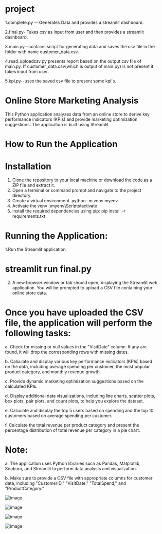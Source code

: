 # project

1.complete.py -- Generates Data and provides a streamlit dashboard.

2.final.py- Takes csv as input from user and then provides a streamlit dashboard.

3.main.py--contains script for generating data and saves the csv file in the folder with name customer_data.csv.

4.read_uploadcsv.py presents report based on the output csv file of main.py. If customer_data.csv(which is output of main.py) is not present it takes input from user.

5.kpi.py--uses the saved csv file to present some kpi's.

# Online Store Marketing Analysis
This Python application analyzes data from an online store to derive key performance indicators (KPIs) and provide marketing optimization suggestions. The application is built using Streamlit.
# How to Run the Application

# Installation
1. Clone the repository to your local machine or download the code as a ZIP file and extract it.
2. Open a terminal or command prompt and navigate to the project directory.
3. Create a virtual environment.
python -m venv myenv
4. Activate the venv
.\myenv\Scripts\activate
5. Install the required dependencies using pip:
pip install -r requirements.txt
# Running the Application:
1.Run the Streamlit application
# streamlit run final.py
2. A new browser window or tab should open, displaying the Streamlit web application. You will be prompted to upload a CSV file containing your online store data.

# Once you have uploaded the CSV file, the application will perform the following tasks:

a. Check for missing or null values in the "VisitDate" column. If any are found, it will drop the corresponding rows with missing dates.

b. Calculate and display various key performance indicators (KPIs) based on the data, including average spending per customer, the most popular product category, and monthly revenue growth.

c. Provide dynamic marketing optimization suggestions based on the calculated KPIs.

d. Display additional data visualizations, including line charts, scatter plots, box plots, pair plots, and count plots, to help you explore the dataset.

e. Calculate and display the top 5 users based on spending and the top 10 customers based on average spending per customer.

f. Calculate the total revenue per product category and present the percentage distribution of total revenue per category in a pie chart.

# Note: 
a. The application uses Python libraries such as Pandas, Matplotlib, Seaborn, and Streamlit to perform data analysis and visualization.

b. Make sure to provide a CSV file with appropriate columns for customer data, including "CustomerID," "VisitDate," "TotalSpend," and "ProductCategory."

![image](https://github.com/dkd99/Python-Project/assets/103329032/ed1c94bd-b549-4445-95cb-7b28398934fb)


![image](https://github.com/dkd99/Python-Project/assets/103329032/8489d3e4-99e4-42aa-a6e6-bacfb7b8495d)

![image](https://github.com/dkd99/Python-Project/assets/103329032/0290ad05-acc7-4784-807e-1f6ec439999d)

![image](https://github.com/dkd99/Python-Project/assets/103329032/7a40e896-d939-4c0c-87ef-0a9e5edbe3c5)



